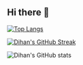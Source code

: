## Hi there 👋
[![Top Langs](https://github-readme-stats.vercel.app/api/top-langs/?username=Rafeeuzzaman-Dihan&layout=compact&theme=synthwave&langs_count=10&card_width=445)](https://github.com/anuraghazra/github-readme-stats)

[![Dihan's GitHub Streak](https://github-readme-streak-stats.herokuapp.com/?user=Rafeeuzzaman-Dihan&theme=blood&fire=DD7F1C&background=151515&dates=9f9f9f&border=DD2727)](https://git.io/streak-stats)

![Dihan's GitHub stats](https://github-readme-stats.vercel.app/api/?username=Rafeeuzzaman-Dihan&show_icons=true&title_color=fff&icon_color=79ff97&text_color=9f9f9f&bg_color=151515)
